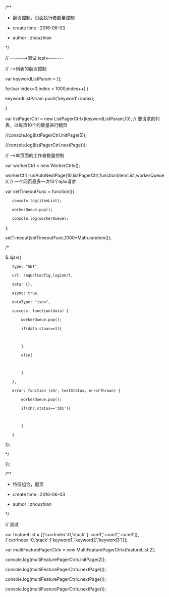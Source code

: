 /**

* 翻页控制，页面执行者数量控制

* create time     :    2016-06-03

* author        :    zhouzhian

*/

// ------>测试  test<------

// -->列表的翻页控制

var keywordListParam = [];

for(var index=0;index < 1000;index++) {

   keywordListParam.push('keyword'+index);

}

var listPagerCtrl = new ListPagerCtrlx(keywordListParam,10);  // 要请求的列表，以每页10个的数量进行翻页

//console.log(listPagerCtrl.initPage(5));

//console.log(listPagerCtrl.nextPage());


// -->单页面的工作者数量控制

var workerCtrl = new WorkerCtrlx();

workerCtrl.runAutoNextPage(10,listPagerCtrl,function(itemList,workerQueue){  // 一个网页最多一次10个ajax请求

   var setTimeoutFunc = function(){

       console.log(itemList);

       workerQueue.pop();

       console.log(workerQueue);

   };

   setTimeout(setTimeoutFunc,1000*Math.random());

   /*

   $.ajax({

       type: "GET",

       url: reqUrlConfig.loginUrl,

       data: {},

       async: true,

       dataType: "json",

       success: function(data) {

           workerQueue.pop();

           if(data.staus==1){

               

           }

           else{

               

           }

       },

       error: function (xhr, textStatus, errorThrown) {

           workerQueue.pop();

           if(xhr.status=='301'){

               

           }

       }

   });

   */

});


/**

* 特征组合，翻页

* create time     :    2016-06-03

* author        :    zhouzhian

*/

// 测试

var featureList = [{'currIndex':0,'stack':['.com1','.com2','.com3']},{'currIndex':0,'stack':['keyword1','keyword2','keyword3']}];

var multiFeaturePagerCtrlx = new MultiFeaturePagerCtrlx(featureList,2);

console.log(multiFeaturePagerCtrlx.initPage(2));

console.log(multiFeaturePagerCtrlx.nextPage());

console.log(multiFeaturePagerCtrlx.nextPage());

console.log(multiFeaturePagerCtrlx.nextPage());
